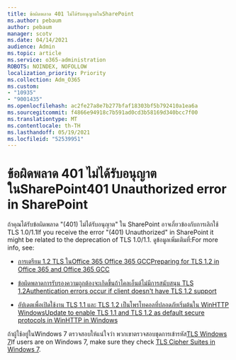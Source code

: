 ```yaml
---
title: ข้อผิดพลาด 401 ไม่ได้รับอนุญาตในSharePoint
ms.author: pebaum
author: pebaum
manager: scotv
ms.date: 04/14/2021
audience: Admin
ms.topic: article
ms.service: o365-administration
ROBOTS: NOINDEX, NOFOLLOW
localization_priority: Priority
ms.collection: Adm_O365
ms.custom:
- "10935"
- "9001435"
ms.openlocfilehash: ac2fe27a8e7b277bfaf18303bf5b792410a1ea6a
ms.sourcegitcommit: f4866e94918c7b591ad0cd3b58169d340bcc7f00
ms.translationtype: MT
ms.contentlocale: th-TH
ms.lasthandoff: 05/19/2021
ms.locfileid: "52539951"
---
```

# <a name="401-unauthorized-error-in-sharepoint"></a><span data-ttu-id="02109-102">ข้อผิดพลาด 401 ไม่ได้รับอนุญาตในSharePoint</span><span class="sxs-lookup"><span data-stu-id="02109-102">401 Unauthorized error in SharePoint</span></span>

<span data-ttu-id="02109-103">ถ้าคุณได้รับข้อผิดพลาด "(401) ไม่ได้รับอนุญาต" ใน SharePoint อาจเกี่ยวข้องกับการเลิกใช้ TLS 1.0/1.1</span><span class="sxs-lookup"><span data-stu-id="02109-103">If you receive the error "(401) Unauthorized" in SharePoint it might be related to the deprecation of TLS 1.0/1.1.</span></span> <span data-ttu-id="02109-104">ดูข้อมูลเพิ่มเติมที่:</span><span class="sxs-lookup"><span data-stu-id="02109-104">For more info, see:</span></span>

- [<span data-ttu-id="02109-105">การเตรียม 1.2 TLS ในOffice 365 Office 365 GCC</span><span class="sxs-lookup"><span data-stu-id="02109-105">Preparing for TLS 1.2 in Office 365 and Office 365 GCC</span></span>](/microsoft-365/compliance/prepare-tls-1.2-in-office-365)

- [<span data-ttu-id="02109-106">ข้อผิดพลาดการรับรองความถูกต้องจะเกิดขึ้นถ้าไคลเอ็นต์ไม่มีการสนับสนุน TLS 1.2</span><span class="sxs-lookup"><span data-stu-id="02109-106">Authentication errors occur if client doesn't have TLS 1.2 support</span></span>](/sharepoint/troubleshoot/administration/authentication-errors-tls12-support)

- [<span data-ttu-id="02109-107">อัปเดตเพื่อเปิดใช้งาน TLS 1.1 และ TLS 1.2 เป็นโพรโทคอลที่ปลอดภัยเริ่มต้นใน WinHTTP Windows</span><span class="sxs-lookup"><span data-stu-id="02109-107">Update to enable TLS 1.1 and TLS 1.2 as default secure protocols in WinHTTP in Windows</span></span>](https://support.microsoft.com/topic/update-to-enable-tls-1-1-and-tls-1-2-as-default-secure-protocols-in-winhttp-in-windows-c4bd73d2-31d7-761e-0178-11268bb10392)

<span data-ttu-id="02109-108">ถ้าผู้ใช้อยู่ในWindows 7 ตรวจสอบให้แน่ใจว่า พวกเขาตรวจสอบชุดการเข้ารหัส[TLS Windows 7](/windows/win32/secauthn/tls-cipher-suites-in-windows-7)</span><span class="sxs-lookup"><span data-stu-id="02109-108">If users are on Windows 7, make sure they check [TLS Cipher Suites in Windows 7](/windows/win32/secauthn/tls-cipher-suites-in-windows-7).</span></span>